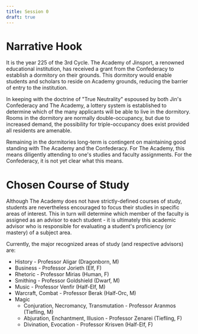 ```yaml
---
title: Session 0
draft: true
---
```

# Narrative Hook
It is the year 225 of the 3rd Cycle. The Academy of Jinsport, a renowned educational institution, has received a grant from the Confederacy to establish a dormitory on their grounds. This dormitory would enable students and scholars to reside on Academy grounds, reducing the barrier of entry to the institution.

In keeping with the doctrine of "True Neutrality" espoused by both Jin's Confederacy and The Academy, a lottery system is established to determine which of the many applicants will be able to live in the dormitory. Rooms in the dormitory are normally double-occupancy, but due to increased demand, the possibility for triple-occupancy does exist provided all residents are amenable. 

Remaining in the dormitories long-term is contingent on maintaining good standing with The Academy and the Confederacy. For The Academy, this means diligently attending to one's studies and faculty assignments. For the Confederacy, it is not yet clear what this means. 

# Chosen Course of Study
Although The Academy does not have strictly-defined courses of study, students are nevertheless encouraged to focus their studies in specific areas of interest. This in turn will determine which member of the faculty is assigned as an advisor to each student - it is ultimately this academic advisor who is responsible for evaluating a student's proficiency (or mastery) of a subject area.

Currently, the major recognized areas of study (and respective advisors) are:
- History - Professor Aligar (Dragonborn, M)
- Business - Professor Jorieth (Elf, F)
- Rhetoric - Professor Mirias (Human, F)
- Smithing - Professor Goldshield (Dwarf, M)
- Music - Professor Venfir (Half-Elf, M)
- Warcraft, Combat - Professor Berak (Half-Orc, M)
- Magic
	- Conjuration, Necromancy, Transmutation - Professor Aranmos (Tiefling, M)
	- Abjuration, Enchantment, Illusion - Professor Zenarei (Tiefling, F)
	- Divination, Evocation - Professor Krisven (Half-Elf, F)